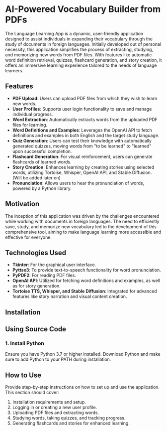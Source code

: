 <h1><span>AI-Powered Vocabulary Builder from PDFs</span></h1>
<p>The Language Learning App is a dynamic, user-friendly application designed to assist individuals in expanding their vocabulary through the study of documents in foreign languages. Initially developed out of personal necessity, this application simplifies the process of extracting, studying, and memorizing new words from PDF files. With features like automatic word definition retrieval, quizzes, flashcard generation, and story creation, it offers an immersive learning experience tailored to the needs of language learners.</p>
<h2>Features</h2>
<ul>
<li><strong>PDF Upload</strong>: Users can upload PDF files from which they wish to learn new words.</li>
<li><strong>User Profiles</strong>: Supports user login functionality to save and manage individual progress.</li>
<li><strong>Word Extraction</strong>: Automatically extracts words from the uploaded PDF files for learning.</li>
<li><strong>Word Definitions and Examples</strong>: Leverages the OpenAI API to fetch definitions and examples in both English and the target study language.</li>
<li><strong>Quiz Generation</strong>: Users can test their knowledge with automatically generated quizzes, moving words from "to be learned" to "learned" upon successful completion.</li>
<li><strong>Flashcard Generation</strong>: For visual reinforcement, users can generate flashcards of learned words.</li>
<li><strong>Story Creation</strong>: Enhances learning by creating stories using selected words, utilizing Tortoise, Whisper, OpenAI API, and Stable Diffusion. (Will be added later on)</li>
<li><strong>Pronunciation</strong>: Allows users to hear the pronunciation of words, powered by a Python library.</li>
</ul>
<h2>Motivation</h2>
<p>The inception of this application was driven by the challenges encountered while working with documents in foreign languages. The need to efficiently save, study, and memorize new vocabulary led to the development of this comprehensive tool, aiming to make language learning more accessible and effective for everyone.</p>
<h2>Technologies Used</h2>
<ul>
<li><strong>Tkinter</strong>: For the graphical user interface.</li>
<li><strong>Pyttsx3</strong>: To provide text-to-speech functionality for word pronunciation.</li>
<li><strong>PyPDF2</strong>: For reading PDF files.</li>
<li><strong>OpenAI API</strong>: Utilized for fetching word definitions and examples, as well as for story generation.</li>
<li><strong>Tortoise TTS, Whisper, and Stable Diffusion</strong>: Integrated for advanced features like story narration and visual content creation.</li>
</ul>
<h2>Installation</h2>
<h2>Using Source Code</h2>
<h3>1. Install Python</h3>
<p><span>Ensure you have Python 3.7 or higher installed.
Download Python and make sure to add Python to your PATH during installation.</span></p>
<h2>How to Use</h2>
<p>Provide step-by-step instructions on how to set up and use the application. This section should cover:</p>
<ol>
<li>Installation requirements and setup.</li>
<li>Logging in or creating a new user profile.</li>
<li>Uploading PDF files and extracting words.</li>
<li>Studying words, taking quizzes, and tracking progress.</li>
<li>Generating flashcards and stories for enhanced learning.</li>
</ol>
<h2></h2>
<p></p>
